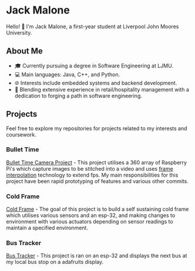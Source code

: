 # Jack Malone

Hello! 👋 I'm Jack Malone, a first-year student at Liverpool John Moores University.

## About Me

- 🎓 Currently pursuing a degree in Software Engineering at LJMU.
- 💻 Main languages: Java, C++, and Python.
- 🌐 Interests include embedded systems and backend development.
- 🔄 Blending extensive experience in retail/hospitality management with a dedication to forging a path in software engineering.

## Projects

Feel free to explore my repositories for projects related to my interests and coursework.

### Bullet Time

[Bullet Time Camera Project](https://github.com/LJMU-SE/btns) - This project utilises a 360 array of Raspberry Pi's which capture images to be stitched into a video and
uses [frame interpolation](https://github.com/LJMU-SE/frame-interpolation) technology to extend fps. My main responsibilities for this project have been rapid prototyping of features and various other commits.

### Cold Frame

[Cold Frame](...) - The goal of this project is to build a self sustaining cold frame which utilises various sensors and an esp-32, and making changes to environment with various actuators depending on sensor readings
to maintain a specified environment.

### Bus Tracker

[Bus Tracker](...) - This project is ran on an esp-32 and displays the next bus at my local bus stop on a adafruits display.



